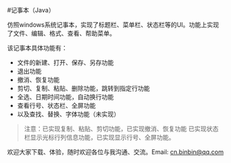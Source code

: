 
#记事本（Java）

仿照windows系统记事本，实现了标题栏、菜单栏、状态栏等的UI。功能上实现了文件、编辑、格式、查看、帮助菜单。

该记事本具体功能有：
+ 文件的新建、打开、保存、另存功能
+ 退出功能
+ 撤消、恢复功能
+ 剪切、复制、粘贴、删除功能，跳转到指定行功能
+ 全选、日期时间功能，自动换行功能
+ 查看行号、状态栏、全屏功能
+ 以及查找、替换、字体功能（未实现）

> 注意：已实现复制、粘贴、剪切功能，已实现撤消、恢复功能
> 已实现状态栏显示光标行列信息功能，已实现显示行号、全屏功能。

欢迎大家下载、体验，随时欢迎各位与我沟通、交流。Email: cn.binbin@qq.com